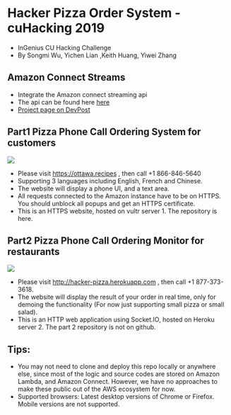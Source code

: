 # Hacker Pizza Order System - cuHacking 2019
* InGenius CU Hacking Challenge
* By Songmi Wu, Yichen Lian ,Keith Huang, Yiwei Zhang

## Amazon Connect Streams
* Integrate the Amazon connect streaming api
* The api can be found here [here](https://github.com/aws/amazon-connect-streams)
* [Project page on DevPost](https://devpost.com/software/cuhackingamazonconnect)

## Part1 Pizza Phone Call Ordering System for customers
![](https://github.com/zywkloo/CuHackingAmazonConnect/raw/master/CallSystemScreenShot.png)
* Please visit https://ottawa.recipes , then call +1 866-846-5640
* Supporting 3 languages including English, French and Chinese.
* The website will display a phone UI, and a text area.
* All requests connected to the Amazon instance have to be on HTTPS. You should unblock all popups and get an HTTPS certificate.
* This is an HTTPS website, hosted on vultr server 1. The repository is here.

## Part2 Pizza Phone Call Ordering Monitor for restaurants
![](https://github.com/zywkloo/CuHackingAmazonConnect/raw/master/CallMoniterScreenshot.jpeg)
* Please visit http://hacker-pizza.herokuapp.com , then call +1 877-373-3618. 
* The website will display the result of your order in real time, only for demoing the functionality (For now just supporting small pizza or small salad).
* This is an HTTP web application using Socket.IO, hosted on Heroku server 2. The part 2 repository is not on github.

## Tips:
* You may not need to clone and deploy this repo locally or anywhere else, since most of the logic and source codes are stored on Amazon Lambda, and Amazon Connect. However, we have no approaches to make these public out of the AWS ecosystem for now.
* Supported browsers: Latest desktop versions of Chrome or Firefox. Mobile versions are not supported.
